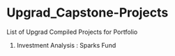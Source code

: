 # Upgrad_Capstone-Projects
List of Upgrad Compiled Projects for Portfolio
1. Investment Analysis : Sparks Fund
